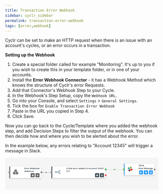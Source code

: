 ```yaml
---
title: Transaction Error Webhook
sidebar: cyclr_sidebar
permalink: transaction-error-webhook
tags: [error,webhook]
---
```


Cyclr can be set to make an HTTP request when there is an issue with an account's cycles, or an error occurs in a transaction.

**Setting up the Webhook**

1. Create a special folder called for example "Monitoring".  It's up to you if you wish to create this in your template folder, or in one of your accounts.
2. Install the **Error Webhook Connector** - it has a Webhook Method which knows the structure of Cyclr's error Requests.
3. Add that Connector's Webhook Step to your Cycle.
4. In the Webhook's Step Setup, copy the `Webhook URL`.
5. Go into your Console, and select `Settings` > `General Settings`.
6. Tick the box for `Enable Transaction Error Webhook`
7. Paste in the URL you copied in Step 4.
8. Click Save.

Now you can go back to the Cycle/Template where you added the webhook step, and add Decision Steps to filter the output of the webhook. You can then decide how and where you wish to be alerted about the error.

In the example below, any errors relating to "Account 12345" will trigger a message in Slack.

![](/images/triggerslackfromerror.png)
